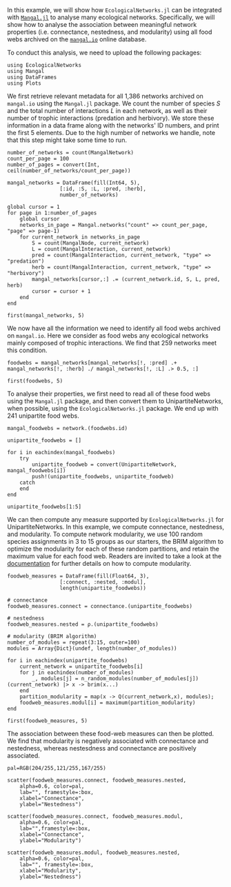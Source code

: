 In this example, we will show how `EcologicalNetworks.jl` can be integrated with [`Mangal.jl`](https://github.com/EcoJulia/Mangal.jl) to analyse many ecological networks. Specifically, we will show how to analyse the association between meaningful network properties (i.e. connectance, nestedness, and modularity) using all food webs archived on the [`mangal.io`](https://mangal.io/#/) online database.

To conduct this analysis, we need to upload the following packages:

```@example mangal
using EcologicalNetworks
using Mangal
using DataFrames
using Plots
```

We first retrieve relevant metadata for all 1,386 networks archived on `mangal.io` using the `Mangal.jl` package. We count the number of species $S$ and the total number of interactions $L$ in each network, as well as their number of trophic interactions (predation and herbivory). We store these information in a data frame along with the networks' ID numbers, and print the first 5 elements. Due to the high number of networks we handle, note that this step might take some time to run.

```@example mangal
number_of_networks = count(MangalNetwork)
count_per_page = 100
number_of_pages = convert(Int, ceil(number_of_networks/count_per_page))

mangal_networks = DataFrame(fill(Int64, 5),
                 [:id, :S, :L, :pred, :herb],
                 number_of_networks)

global cursor = 1
for page in 1:number_of_pages
    global cursor
    networks_in_page = Mangal.networks("count" => count_per_page, "page" => page-1)
    for current_network in networks_in_page
        S = count(MangalNode, current_network)
        L = count(MangalInteraction, current_network)
        pred = count(MangalInteraction, current_network, "type" => "predation")
        herb = count(MangalInteraction, current_network, "type" => "herbivory")
        mangal_networks[cursor,:] .= (current_network.id, S, L, pred, herb)
        cursor = cursor + 1
    end
end

first(mangal_networks, 5)
```

We now have all the information we need to identify all food webs archived on `mangal.io`. Here we consider as food webs any ecological networks mainly composed of trophic interactions. We find that 259 networks meet this condition.  

```@example mangal
foodwebs = mangal_networks[mangal_networks[!, :pred] .+ mangal_networks[!, :herb] ./ mangal_networks[!, :L] .> 0.5, :]

first(foodwebs, 5)
```

To analyse their properties, we first need to read all of these food webs using the `Mangal.jl` package, and then convert them to UnipartiteNetworks, when possible, using the `EcologicalNetworks.jl` package. We end up with 241 unipartite food webs.

```@example mangal
mangal_foodwebs = network.(foodwebs.id)

unipartite_foodwebs = []

for i in eachindex(mangal_foodwebs)
    try
        unipartite_foodweb = convert(UnipartiteNetwork, mangal_foodwebs[i])
        push!(unipartite_foodwebs, unipartite_foodweb)
    catch
    end
end

unipartite_foodwebs[1:5]
```

We can then compute any measure supported by `EcologicalNetworks.jl` for UnipartiteNetworks. In this example, we compute connectance, nestedness, and modularity. To compute network modularity, we use 100 random species assignments in 3 to 15 groups as our starters, the BRIM algorithm to optimize the modularity for each of these random partitions, and retain the maximum value for each food web. Readers are invited to take a look at the [documentation](https://ecojulia.github.io/EcologicalNetworks.jl/dev/properties/modularity/) for further details on how to compute modularity.

```@example mangal
foodweb_measures = DataFrame(fill(Float64, 3),
                 [:connect, :nested, :modul],
                 length(unipartite_foodwebs))

# connectance
foodweb_measures.connect = connectance.(unipartite_foodwebs)

# nestedness
foodweb_measures.nested = ρ.(unipartite_foodwebs)

# modularity (BRIM algorithm)
number_of_modules = repeat(3:15, outer=100)
modules = Array{Dict}(undef, length(number_of_modules))

for i in eachindex(unipartite_foodwebs)
    current_network = unipartite_foodwebs[i]
    for j in eachindex(number_of_modules)
        _, modules[j] = n_random_modules(number_of_modules[j])(current_network) |> x -> brim(x...)
    end
    partition_modularity = map(x -> Q(current_network,x), modules);
    foodweb_measures.modul[i] = maximum(partition_modularity)
end

first(foodweb_measures, 5)
```

The association between these food-web measures can then be plotted. We find that modularity is negatively associated with connectance and nestedness, whereas nestesdness and connectance are positively associated.

```@example mangal
pal=RGB(204/255,121/255,167/255)

scatter(foodweb_measures.connect, foodweb_measures.nested,
    alpha=0.6, color=pal,
    lab="", framestyle=:box,
    xlabel="Connectance",
    ylabel="Nestedness")
```

```@example mangal
scatter(foodweb_measures.connect, foodweb_measures.modul,
    alpha=0.6, color=pal,
    lab="",framestyle=:box,
    xlabel="Connectance",
    ylabel="Modularity")
```

```@example mangal
scatter(foodweb_measures.modul, foodweb_measures.nested,
    alpha=0.6, color=pal,
    lab="", framestyle=:box,
    xlabel="Modularity",
    ylabel="Nestedness")
```
